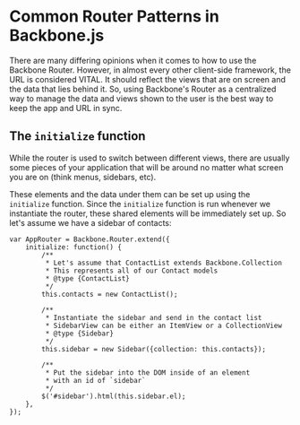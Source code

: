 # Common Router Patterns in Backbone.js

There are many differing opinions when it comes to how to use the Backbone Router.
However, in almost every other client-side framework, the URL is considered VITAL.
It should reflect the views that are on screen and the data that lies behind it.
So, using Backbone's Router as a centralized way to manage the data and views shown to the user is the best way to keep the app and URL in sync.

## The `initialize` function

While the router is used to switch between different views, there are usually some pieces of your application that will be around no matter what screen you are on (think menus, sidebars, etc).


These elements and the data under them can be set up using the `initialize` function.
Since the `initialize` function is run whenever we instantiate the router, these shared elements will be immediately set up.
So let's assume we have a sidebar of contacts:

    var AppRouter = Backbone.Router.extend({
        initialize: function() {
            /**
             * Let's assume that ContactList extends Backbone.Collection
             * This represents all of our Contact models
             * @type {ContactList}
             */
            this.contacts = new ContactList();

            /**
             * Instantiate the sidebar and send in the contact list
             * SidebarView can be either an ItemView or a CollectionView
             * @type {Sidebar}
             */
            this.sidebar = new Sidebar({collection: this.contacts});

            /**
             * Put the sidebar into the DOM inside of an element
             * with an id of `sidebar`
             */
            $('#sidebar').html(this.sidebar.el);
        },
    });

